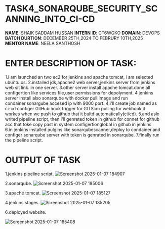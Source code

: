 # TASK4_SONARQUBE_SECURITY_SCANNING_INTO_CI-CD

**NAME**: SHAIK SADDAM HUSSAN
**INTERN ID**: CT6WGKO
**DOMAIN**: DEVOPS
**BATCH DURTION**: DECEMBER 25TH,2024 TO FEBRURY 10TH,2025
**MENTOR NAME**: NEELA SANTHOSH
# ENTER DESCRIPTION OF TASK:
1.i am launched an two ec2 for jenkins and apache tomcat, i am selected ubuntu os.
2.installed jdk,apache2 web server,jenkins server from jenkins web sit link. in one server.
3.other server install apache tomcat.done all configertion like services file,user permissions for depolyment.
4.jenkins server install also sonarqube with docker pull image and run condainer.sonargube accesed ip with 9000 port.
4.i'll create job named as ci-cd configer GitHub hook trigger for GITScm polling for webhook it workes when we push to github that it bultd automatically(ci/cd).
5.and aslo writed pipeline script, then i'll genreted token in github for connet for github acc that toke copy past in system configertionglobal in github  in jenkins.
6.in jenkins installed pulgins like sonarqubescanner,deploy to condainer.and configer sonarqube server with token is genrated in sonarqube.
7.finally run the pipeline script.

# OUTPUT OF TASK
1.jenkins pipeline script.
![Screenshot 2025-01-07 184907](https://github.com/user-attachments/assets/059321fa-df0e-4721-b693-18f7aa6a66a9)

2.sonarqube.
![Screenshot 2025-01-07 185006](https://github.com/user-attachments/assets/cd3ce4cd-8fb2-41dd-b284-1c4e4f90daed)

3.apache tomcat.
![Screenshot 2025-01-07 185127](https://github.com/user-attachments/assets/d5b5c168-8653-4781-be3c-11ac691d9251)

4.jenkins stages.
![Screenshot 2025-01-07 185205](https://github.com/user-attachments/assets/2b3525c2-a3f4-424f-a6c4-3378f084072b)

6.deployed website.

![Screenshot 2025-01-07 185408](https://github.com/user-attachments/assets/fe25c4ad-222d-45c4-819e-06712ba5c299)
